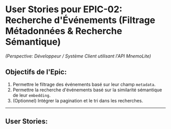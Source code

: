 # User Stories pour EPIC-02: Recherche d'Événements (Filtrage Métadonnées & Recherche Sémantique)

*(Perspective: Développeur / Système Client utilisant l'API MnemoLite)*

## Objectifs de l'Epic:

1.  Permettre le filtrage des événements basé sur leur champ `metadata`.
2.  Permettre la recherche d'événements basé sur la similarité sémantique de leur `embedding`.
3.  (Optionnel) Intégrer la pagination et le tri dans les recherches.

---

## User Stories: 